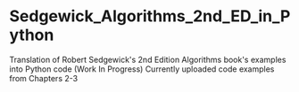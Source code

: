 # Sedgewick_Algorithms_2nd_ED_in_Python
Translation of Robert Sedgewick's 2nd Edition Algorithms book's examples into Python code
(Work In Progress)
Currently uploaded code examples from Chapters 2-3
